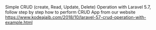 Simple CRUD (create, Read, Update, Delete) Operation with Laravel 5.7, follow step by step how to perform CRUD App from our website https://www.kodeajaib.com/2018/10/laravel-57-crud-operation-with-example.html
